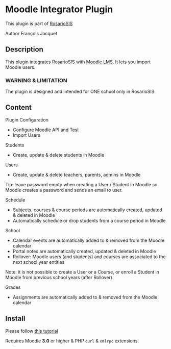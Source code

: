 # Moodle Integrator Plugin

This plugin is part of [RosarioSIS](https://www.rosariosis.org)

Author François Jacquet

## Description

This plugin integrates RosarioSIS with [Moodle LMS](https://moodle.org/). It lets you import Moodle users.

### WARNING & LIMITATION

The plugin is designed and intended for ONE school only in RosarioSIS.

## Content

Plugin Configuration

- Configure Moodle API and Test
- Import Users

Students

- Create, update & delete students in Moodle

Users

- Create, update & delete teachers, parents, admins in Moodle

Tip: leave password empty when creating a User / Student in Moodle so Moodle creates a password and sends an email to user.

Schedule

- Subjects, courses & course periods are automatically created, updated & deleted in Moodle
- Automatically schedule or drop students from a course period in Moodle

School

- Calendar events are automatically added to & removed from the Moodle calendar
- Portal notes are automatically created, updated & deleted in Moodle
- Rollover: Moodle users (and students) and courses are associated to the next school year entities

Note: it is not possible to create a User or a Course, or enroll a Student in Moodle from previous school years (after Rollover).

Grades

- Assignments are automatically added to & removed from the Moodle calendar

## Install

Please follow [this tutorial](https://gitlab.com/francoisjacquet/rosariosis/wikis/Moodle-integrator-setup)

Requires Moodle **3.0** or higher & PHP `curl` & `xmlrpc` extensions.
